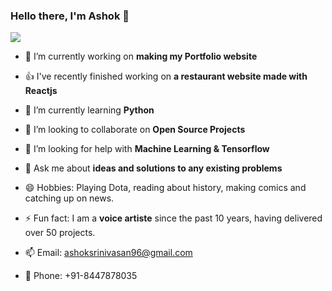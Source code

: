 ### Hello there, I'm Ashok 👋

<img src="https://github-readme-stats.vercel.app/api?username=ashoksrinivasan96&&show_icons=true&title_color=ffffff&icon_color=bb2acf&text_color=daf7dc&bg_color=151515">

- 🔭  I’m currently working on **making my Portfolio website**
- 👍  I've recently finished working on **a restaurant website made with Reactjs**
- 🌱  I’m currently learning **Python**
- 👯  I’m looking to collaborate on **Open Source Projects**
- 🤔  I’m looking for help with **Machine Learning & Tensorflow**
- 💬  Ask me about **ideas and solutions to any existing problems**

- 😄  Hobbies: Playing Dota, reading about history, making comics and catching up on news.
- ⚡  Fun fact: I am a **voice artiste** since the past 10 years, having delivered over 50 projects.
- 📫  Email: ashoksrinivasan96@gmail.com
- 📱  Phone: +91-8447878035
